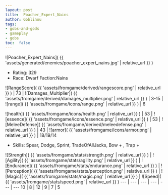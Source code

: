 ```yaml
---
layout: post
title:  Poacher_Expert_Nains
author: Goblinou
tags:
- gobs-and-gods
- gameplay
- gobs
toc:  false
---
```


![Poacher_Expert_Nains]( {{ 'assets/generated/enemies/poacher_expert_nains.jpg' | relative_url }} )
- Rating: 329
- Race: Dwarf  Faction:Nains

![RangeScore]( {{ 'assets/fromgame/derived/rangescore.png' | relative_url }} ) | 73 | ![Damages_Multiplier]( {{ 'assets/fromgame/derived/damages_multiplier.png' | relative_url }} ) | 3-15 | ![range]( {{ 'assets/fromgame/icons/range.png' | relative_url }} ) | 6


![health]( {{ 'assets/fromgame/icons/health.png' | relative_url }} ) | 53 | ![essence]( {{ 'assets/fromgame/icons/essence.png' | relative_url }} ) | 53 | ![MeleeDefense]( {{ 'assets/fromgame/derived/meleedefense.png' | relative_url }} ) | 43 | ![armor]( {{ 'assets/fromgame/icons/armor.png' | relative_url }} ) | 18/19/14

* Skills: Spear, Dodge, Sprint, TradeOfAllJacks, Bow + , Trap + 

![Strength]( {{ 'assets/fromgame/stats/strength.png' | relative_url }} ) | ![Agility]( {{ 'assets/fromgame/stats/agility.png' | relative_url }} ) | ![Endurance]( {{ 'assets/fromgame/stats/endurance.png' | relative_url }} ) | ![Perception]( {{ 'assets/fromgame/stats/perception.png' | relative_url }} ) | ![Magic]( {{ 'assets/fromgame/stats/magic.png' | relative_url }} ) | ![Speed]( {{ 'assets/fromgame/stats/speed.png' | relative_url }} )
--- | --- | --- | --- | --- | ---
10 | 8 | 12 | 9 | 7 | 5
